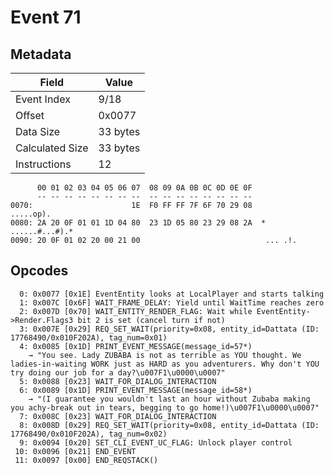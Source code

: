 # Event 71

## Metadata

| Field           | Value    |
|-----------------|----------|
| Event Index     | 9/18     |
| Offset          | 0x0077   |
| Data Size       | 33 bytes |
| Calculated Size | 33 bytes |
| Instructions    | 12       |

```
      00 01 02 03 04 05 06 07  08 09 0A 0B 0C 0D 0E 0F
      -- -- -- -- -- -- -- --  -- -- -- -- -- -- -- --
0070:                      1E  F0 FF FF 7F 6F 70 29 08         .....op).
0080: 2A 20 0F 01 01 1D 04 80  23 1D 05 80 23 29 08 2A  * ......#...#).*
0090: 20 0F 01 02 20 00 21 00                            ... .!.        
```

## Opcodes

```
  0: 0x0077 [0x1E] EventEntity looks at LocalPlayer and starts talking
  1: 0x007C [0x6F] WAIT_FRAME_DELAY: Yield until WaitTime reaches zero
  2: 0x007D [0x70] WAIT_ENTITY_RENDER_FLAG: Wait while EventEntity->Render.Flags3 bit 2 is set (cancel turn if not)
  3: 0x007E [0x29] REQ_SET_WAIT(priority=0x08, entity_id=Dattata (ID: 17768490/0x010F202A), tag_num=0x01)
  4: 0x0085 [0x1D] PRINT_EVENT_MESSAGE(message_id=57*)
    → "You see. Lady ZUBABA is not as terrible as YOU thought. We ladies-in-waiting WORK just as HARD as you adventurers. Why don't YOU try doing our job for a day?\u007F1\u0000\u0007"
  5: 0x0088 [0x23] WAIT_FOR_DIALOG_INTERACTION
  6: 0x0089 [0x1D] PRINT_EVENT_MESSAGE(message_id=58*)
    → "(I guarantee you wouldn't last an hour without Zubaba making you achy-break out in tears, begging to go home!)\u007F1\u0000\u0007"
  7: 0x008C [0x23] WAIT_FOR_DIALOG_INTERACTION
  8: 0x008D [0x29] REQ_SET_WAIT(priority=0x08, entity_id=Dattata (ID: 17768490/0x010F202A), tag_num=0x02)
  9: 0x0094 [0x20] SET_CLI_EVENT_UC_FLAG: Unlock player control
 10: 0x0096 [0x21] END_EVENT
 11: 0x0097 [0x00] END_REQSTACK()
```
